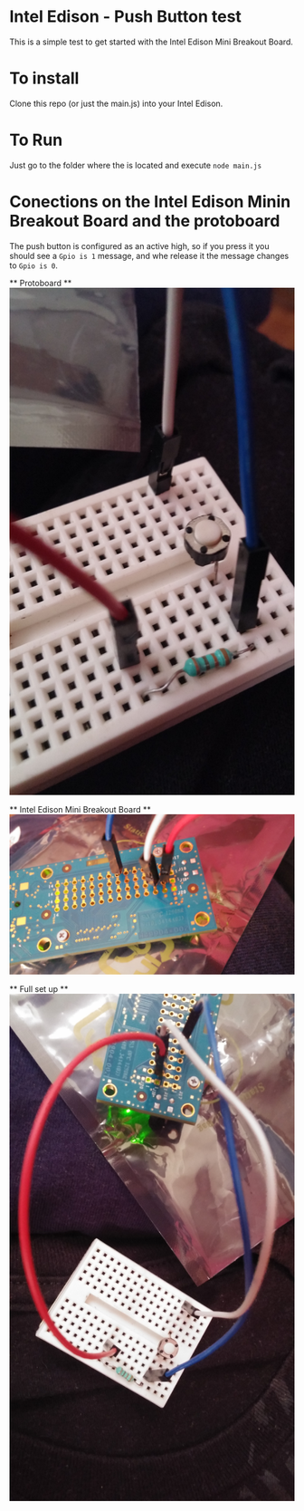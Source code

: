 # Intel Edison - Push Button test
This is a simple test to get started with the Intel Edison Mini Breakout Board.

# To install
Clone this repo (or just the main.js) into your Intel Edison.

# To Run
Just go to the folder where the is located and execute `node main.js`


# Conections on the Intel Edison Minin Breakout Board and the protoboard

The push button is configured as an active high, so if you press it you should see a `Gpio is 1` message, and whe release it the message changes to `Gpio is 0`.

** Protoboard **
![alt tag](/img1.jpg)

** Intel Edison Mini Breakout Board **
![alt tag](/img3.jpg)

** Full set up **
![alt tag](/img2.jpg)
